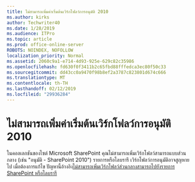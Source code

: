 ```yaml
---
title: ไม่สามารถเพิ่มค่าเริ่มต้นเวิร์กโฟลว์การอนุมัติ 2010
ms.author: kirks
author: Techwriter40
ms.date: 1/28/2019
ms.audience: ITPro
ms.topic: article
ms.prod: office-online-server
ROBOTS: NOINDEX, NOFOLLOW
localization_priority: Normal
ms.assetid: 2060c9a1-e714-4d93-925e-629c82c35986
ms.openlocfilehash: fd630f0f3411b2c65fbd88fffedca3ec80f50c33
ms.sourcegitcommit: dd43cc0a9470f98b8ef2a3787c823801d674c666
ms.translationtype: MT
ms.contentlocale: th-TH
ms.lasthandoff: 02/12/2019
ms.locfileid: "29936284"
---
```

# <a name="cant-add-default-2010-approval-workflow"></a>ไม่สามารถเพิ่มค่าเริ่มต้นเวิร์กโฟลว์การอนุมัติ 2010

ในคอลเลกชันของไซต์ Microsoft SharePoint คุณไม่สามารถเพิ่มเวิร์กโฟลว์สามารถแบบส่วนกลาง (เช่น "อนุมัติ - SharePoint 2010") รายการหรือไลบรารี เวิร์กโฟลว์การอนุมัติอาจสูญหายไป เมื่อต้องการแก้ไข ปัญหานี้อ้างอิง[ไม่สามารถเพิ่มเวิร์กโฟลว์ส่วนกลางสามารถไปยังรายการ SharePoint หรือไลบรารี](https://support.microsoft.com/help/4467263/sharepoint-designer-2013-shows-empty-wfpub-library) 
  